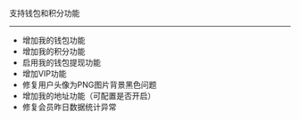支持钱包和积分功能

---

- 增加我的钱包功能
- 增加我的积分功能
- 启用我的钱包提现功能
- 增加VIP功能
- 修复用户头像为PNG图片背景黑色问题
- 增加我的地址功能（可配置是否开启）
- 修复会员昨日数据统计异常
